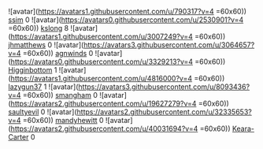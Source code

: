 ![avatar](https://avatars1.githubusercontent.com/u/790317?v=4 =60x60)) [ssim](https://github.com/ssim) 0
![avatar](https://avatars0.githubusercontent.com/u/2530901?v=4 =60x60)) [kslong](https://github.com/kslong) 8
![avatar](https://avatars1.githubusercontent.com/u/3007249?v=4 =60x60)) [jhmatthews](https://github.com/jhmatthews) 0
![avatar](https://avatars3.githubusercontent.com/u/3064657?v=4 =60x60)) [agnwinds](https://github.com/agnwinds) 0
![avatar](https://avatars0.githubusercontent.com/u/3329213?v=4 =60x60)) [Higginbottom](https://github.com/Higginbottom) 1
![avatar](https://avatars1.githubusercontent.com/u/4816000?v=4 =60x60)) [lazygun37](https://github.com/lazygun37) 1
![avatar](https://avatars3.githubusercontent.com/u/8093436?v=4 =60x60)) [smangham](https://github.com/smangham) 0
![avatar](https://avatars2.githubusercontent.com/u/19627279?v=4 =60x60)) [saultyevil](https://github.com/saultyevil) 0
![avatar](https://avatars2.githubusercontent.com/u/32335653?v=4 =60x60)) [mandyhewitt](https://github.com/mandyhewitt) 0
![avatar](https://avatars2.githubusercontent.com/u/40031694?v=4 =60x60)) [Keara-Carter](https://github.com/Keara-Carter) 0

